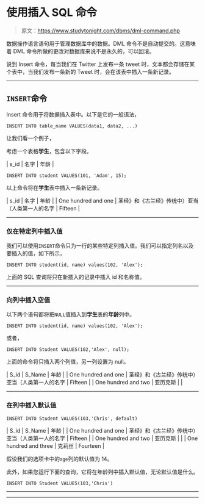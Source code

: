 # 使用插入 SQL 命令

> 原文：<https://www.studytonight.com/dbms/dml-command.php>

数据操作语言语句用于管理数据库中的数据。DML 命令不是自动提交的。这意味着 DML 命令所做的更改对数据库来说不是永久的，可以回滚。

说到 Insert 命令，每当我们在 Twitter 上发布一条 tweet 时，文本都会存储在某个表中，当我们发布一条新的 Tweet 时，会在该表中插入一条新记录。

* * *

## `INSERT`命令

Insert 命令用于将数据插入表中。以下是它的一般语法，

```
INSERT INTO table_name VALUES(data1, data2, ...)
```

让我们看一个例子，

考虑一个表格**学生**，包含以下字段。

| s_id | 名字 | 年龄 |

```
INSERT INTO student VALUES(101, 'Adam', 15);
```

以上命令将在**学生**表中插入一条新记录。

| s_id | 名字 | 年龄 |
| One hundred and one | 圣经》和《古兰经》传统中）亚当（人类第一人的名字 | Fifteen |

* * *

### 仅在特定列中插入值

我们可以使用`INSERT`命令只为一行的某些特定列插入值。我们可以指定列名以及要插入的值，如下所示，

```
INSERT INTO student(id, name) values(102, 'Alex');
```

上面的 SQL 查询将只在新插入的记录中插入 id 和名称值。

* * *

### 向列中插入空值

以下两个语句都将把`NULL`值插入到**学生**表的**年龄**列中。

```
INSERT INTO student(id, name) values(102, 'Alex');
```

或者，

```
INSERT INTO Student VALUES(102,'Alex', null);
```

上面的命令将只插入两个列值，另一列设置为 null。

| S_id | S_Name | 年龄 |
| One hundred and one | 圣经》和《古兰经》传统中）亚当（人类第一人的名字 | Fifteen |
| One hundred and two | 亚历克斯 |  |

* * *

### 在列中插入默认值

```
INSERT INTO Student VALUES(103,'Chris', default)
```

| S_id | S_Name | 年龄 |
| One hundred and one | 圣经》和《古兰经》传统中）亚当（人类第一人的名字 | Fifteen |
| One hundred and two | 亚历克斯 |  |
| One hundred and three | 克莉丝 | Fourteen |

假设我们的选项卡中的`age`列的默认值为 14。

此外，如果您运行下面的查询，它将在年龄列中插入默认值，无论默认值是什么。

```
INSERT INTO Student VALUES(103,'Chris')
```

* * *

* * *